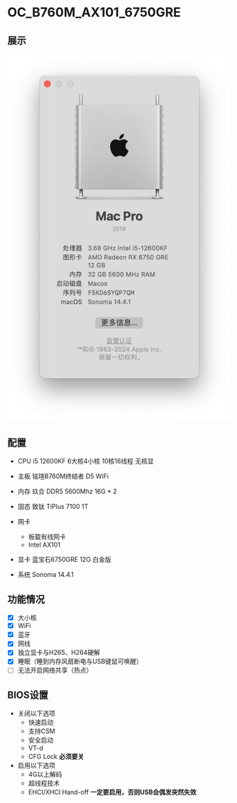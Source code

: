 # OC_B760M_AX101_6750GRE

## 展示

![image-20240425141155537](./README.assets/image-20240425141155537.png)

## 配置

- CPU i5 12600KF 6大核4小核 10核16线程 无核显
- 主板 铭瑄B760M终结者 D5 WiFi
- 内存 玖合 DDR5 5600Mhz 16G * 2
- 固态 致钛 TiPlus 7100 1T
- 网卡
  - 板载有线网卡
  - Intel AX101
- 显卡 蓝宝石6750GRE 12G 白金版

- 系统 Sonoma 14.4.1

## 功能情况

- [x] 大小核
- [x] WiFi
- [x] 蓝牙
- [x] 网线
- [x] 独立显卡与H265、H264硬解
- [x] 睡眠（睡到内存风扇断电与USB键鼠可唤醒）
- [ ] 无法开启网络共享（热点）

## BIOS设置

- 关闭以下选项
  - 快速启动
  - 支持CSM
  - 安全启动
  - VT-d
  - CFG Lock **必须要关**
- 启用以下选项
  - 4G以上解码
  - 超线程技术
  - EHCI/XHCI Hand-off **一定要启用，否则USB会偶发突然失效**
